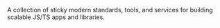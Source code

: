 A collection of sticky modern standards, tools, and services for building scalable JS/TS apps and libraries.
